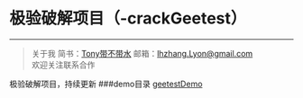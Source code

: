 # 极验破解项目（-crackGeetest）
-------------

> 关于我
  简书：[Tony带不带水](https://www.jianshu.com/u/83c7ce3fa495)  邮箱：[lhzhang.Lyon@gmail.com](mailto:lhzhang.Lyon@gmail.com)   
欢迎关注联系合作

极验破解项目，持续更新
###demo目录
[geetestDemo](http://www.geetest.com/demo/)